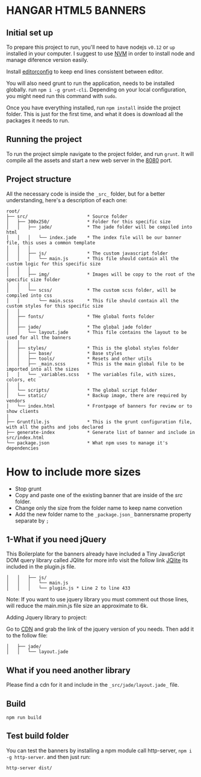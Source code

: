 # HANGAR HTML5 BANNERS

## Initial set up
To prepare this project to run, you'll need to have nodejs `v0.12` or `up` installed in your computer.
I suggest to use [NVM](https://github.com/creationix/nvm)  in order to install node and manage diference version easily.

Install [editorconfig](http://editorconfig.org/) to keep end lines consistent between editor.

You will also need grunt to run the application, needs to be installed globally. run `npm i -g grunt-cli`. Depending on your local configuration, you might need run this command with `sudo`.

Once you have everything installed, run `npm install` inside the project folder. This is just for the first time, and what it does is download all the packages it needs to run.

## Running the project

To run the project simple navigate to the project folder, and run `grunt`. It will compile all the assets and start a new web server in the [8080](http://localhost:8080/) port.

## Project structure
All the necessary code is inside the `_src_` folder, but for a better understanding, here's a description of each one:

```
root/
├── src/                      * Source folder
│   ├── 300x250/              * Folder for this specific size
│   │   ├── jade/             * The jade folder will be compiled into html
│   │   │   └── index.jade    * The index file will be our banner file, this uses a common template
│   │   │
│   │   ├── js/               * The custom javascript folder
│   │   │   └── main.js       * This file should contain all the custom logic for this specific size
│   │   │
│   │   ├── img/              * Images will be copy to the root of the specific size folder
│   │   │
│   │   └── scss/             * The custom scss folder, will be compiled into css
│   │       └── main.scss     * This file should contain all the custom styles for this specific size
│   │
│   ├── fonts/                * THe global fonts folder
│   │
│   ├── jade/                 * The global jade folder
│   │   └── layout.jade       * This file contains the layout to be used for all the banners
│   │
│   ├── styles/               * This is the global styles folder
│   │   ├── base/             * Base styles
│   │   ├── tools/            * Resets and other utils
│   │   ├── _main.scss        * This is the main global file to be imported into all the sizes
│   │   └── _variables.scss   * The variables file, with sizes, colors, etc
│   │
│   └── scripts/              * The global script folder
│   └── static/               * Backup image, there are required by vendors
│   └── index.html            * Frontpage of banners for review or to show clients
│
├── Gruntfile.js              * This is the grunt configuration file, with all the paths and jobs declared
├── generate-index            * Generate list of banner and include in src/index.html
└── package.json              * What npm uses to manage it's dependencies
```

# How to include more sizes
- Stop grunt
- Copy and paste one of the existing banner that are inside of the _src_ folder.
- Change only the size from the folder name to keep name convetion
- Add the new folder name to the `_package.json_` bannersname property separate by `;`

## 1-What if you need jQuery
This Boilerplate for the banners already have included a Tiny JavaScript DOM query library
called JQlite for more info visit the follow link [JQlite](https://code.google.com/archive/p/jqlite/wikis/UsingJQLite.wiki)
its included in the plugin.js file.

```
│   │   ├── js/
│   │   │   └── main.js
│   │   │   └── plugin.js * Line 2 to line 433
```

Note: If you want to use jquery library you must comment out those lines, will reduce the main.min.js file size an approximate to 6k.

Adding Jquery library to project:

Go to [CDN](https://cdnjs.com/libraries/jquery) and grab the link of the jquery version of you needs.
Then add it to the follow file:

```
│   ├── jade/
│   │   └── layout.jade
```

## What if you need another library
Please find a cdn for it and include in the `_src/jade/layout.jade_` file.

## Build
`npm run build`

## Test build folder

You can test the banners by installing a npm module call http-server, `npm i -g http-server`. and then just run:

`http-server dist/`
